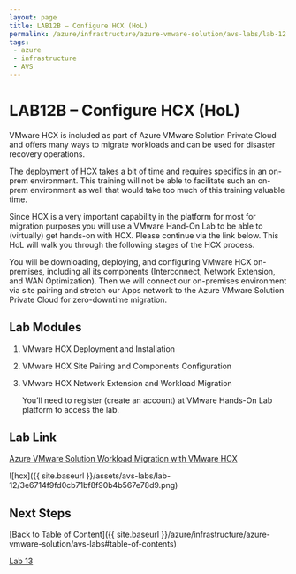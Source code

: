 ```yaml
---
layout: page
title: LAB12B – Configure HCX (HoL)
permalink: /azure/infrastructure/azure-vmware-solution/avs-labs/lab-12
tags: 
 - azure
 - infrastructure
 - AVS
---
```

# LAB12B – Configure HCX (HoL)

VMware HCX is included as part of Azure VMware Solution Private Cloud and offers
many ways to migrate workloads and can be used for disaster recovery operations.

The deployment of HCX takes a bit of time and requires specifics in an on-prem
environment. This training will not be able to facilitate such an on-prem
environment as well that would take too much of this training valuable time.

Since HCX is a very important capability in the platform for most for migration
purposes you will use a VMware Hand-On Lab to be able to (virtually) get
hands-on with HCX. Please continue via the link below. This HoL will walk you
through the following stages of the HCX process.

You will be downloading, deploying, and configuring VMware HCX on-premises,
including all its components (Interconnect, Network Extension, and WAN
Optimization). Then we will connect our on-premises environment via site pairing
and stretch our Apps network to the Azure VMware Solution Private Cloud for
zero-downtime migration.

## Lab Modules

1. VMware HCX Deployment and Installation

2. VMware HCX Site Pairing and Components Configuration

3. VMware HCX Network Extension and Workload Migration

   You’ll need to register (create an account) at VMware Hands-On Lab platform
   to access the lab.

## Lab Link

 [Azure VMware Solution Workload Migration with VMware HCX](https://labs.hol.vmware.com/HOL/catalogs/lab/9433) 

![hcx]({{ site.baseurl }}/assets/avs-labs/lab-12/3e6714f9fd0cb71bf8f90b4b567e78d9.png)

## Next Steps

[Back to Table of Content]({{ site.baseurl }}/azure/infrastructure/azure-vmware-solution/avs-labs#table-of-contents)

[Lab 13](lab-13)
